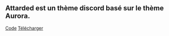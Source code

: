 ## Attarded est un thème discord basé sur le thème Aurora.

[Code](https://github.com/ecnivlinise/attardedTheme/tree/file)
[Télécharger](https://github.com/ecnivlinise/attardedTheme/archive/file.zip)
